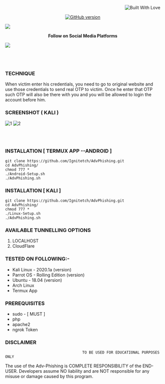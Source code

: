 <p align="right">
  <a><img title="Built With Love" src="https://forthebadge.com/images/badges/uses-html.svg" ></a>
 </p>
<p align="center">
<a href="https://github.com/Ignitetch/AdvPhishing/releases"><img title="GitHub version" src="https://img.shields.io/badge/version-2.2-blue" ></a>  
</p>
<img src="https://user-images.githubusercontent.com/55870659/92557010-185f5e80-f220-11ea-8d70-6a5208433ea6.png"></a>
<p align="center">
  <b> Follow on Social Media Platforms </b>
</p>
<a herf="https://www.instagram.com/reel/CfHKuMMgeKW/?igshid=YmMyMTA2M2Y="><img src="https://upload.wikimedia.org/wikipedia/commons/thumb/a/a5/Instagram_icon.png/768px-Instagram_icon.png" >

<br>
<br>
<br>
<br>


### TECHNIQUE
When victim enter his credentials, you need to go to original website and use those credentials to send real OTP to victim. Once he enter that OTP such OTP will also be there with you and you will be allowed to login the account before him.


### SCREENSHOT ( KALI )
![1](https://user-images.githubusercontent.com/55870659/92330976-02e00e00-f041-11ea-9c32-bc33d2971b06.png)
![2](https://user-images.githubusercontent.com/55870659/92331173-a8e04800-f042-11ea-8fd9-5aee83441280.png)

<br>
<br>





### INSTALLATION [ TERMUX APP --ANDROID ]
```
git clone https://github.com/Ignitetch/AdvPhishing.git
cd AdvPhishing/
chmod 777 *
./Android-Setup.sh
./AdvPhishing.sh
```

### INSTALLATION [ KALI ]
```
git clone https://github.com/Ignitetch/AdvPhishing.git
cd AdvPhishing/
chmod 777 *
./Linux-Setup.sh
./AdvPhishing.sh
```
### AVAILABLE TUNNELLING OPTIONS
1. LOCALHOST
2. CloudFlare 
### TESTED ON FOLLOWING:-
* Kali Linux - 2020.1a (version)
* Parrot OS - Rolling Edition (version)
* Ubuntu - 18.04 (version)
* Arch Linux
* Termux App
### PREREQUISITES
* sudo - [ MUST ]
* php
* apache2
* ngrok Token


### DISCLAIMER
                                       TO BE USED FOR EDUCATIONAL PURPOSES ONLY

The use of the Adv-Phishing is COMPLETE RESPONSIBILITY of the END-USER. Developers assume NO liability and are NOT responsible for any misuse or damage caused by this program. 
